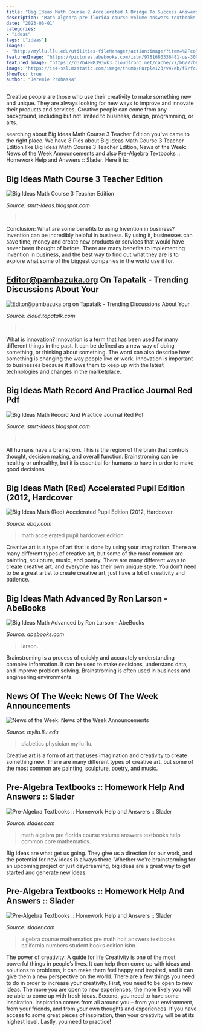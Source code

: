 ```yaml
---
title: "Big Ideas Math Course 2 Accelerated A Bridge To Success Answers ~ Algebra Course Mathematics Pre Math Holt Answers Textbooks California Numbers Student Books Edition Isbn"
description: "Math algebra pre florida course volume answers textbooks help common core mathematics"
date: "2023-06-01"
categories:
- "ideas"
tags: ["ideas"]
images:
- "http://myllu.llu.edu/utilities-fileManager/action:image/?item=%2FcollabUserUploads%2F1630%2Fimage%2FiPad+in+the+lab-web.jpg"
featuredImage: "https://pictures.abebooks.com/isbn/9781680336481-us-300.jpg"
featured_image: "https://d37b4ew8393wk3.cloudfront.net/cache/77/b6/77b6c599b69849f6d31ba95a6e80c8bc.jpg"
image: "https://is4-ssl.mzstatic.com/image/thumb/Purple123/v4/eb/f9/fc/ebf9fc42-f789-6a4c-abf6-a637bace36d4/pr_source.png/643x0w.jpg"
ShowToc: true
author: "Jeremie Prohaska"
---
```



Creative people are those who use their creativity to make something new and unique. They are always looking for new ways to improve and innovate their products and services. Creative people can come from any background, including but not limited to business, design, programming, or arts.

	

		
searching about Big Ideas Math Course 3 Teacher Edition you've came to the right place. We have 8 Pics about Big Ideas Math Course 3 Teacher Edition like Big Ideas Math Course 3 Teacher Edition, News of the Week: News of the Week Announcements and also Pre-Algebra Textbooks :: Homework Help and Answers :: Slader. Here it is:
		
    
## Big Ideas Math Course 3 Teacher Edition

<img loading=lazy src="https://lh3.googleusercontent.com/proxy/lrxrnDkMp_Ps3HCLCJqZ8xlj6ObYKLJAJxq2l3iBSsxNmh5wlD2KzJyKknPj76-t3zzYiw4K-40hebhCM8t2p67e3_4C08rsUJN0DDDajuVy5jyBgSILZX8slF9c_ne9o5VwvNTgNK5N88-qdkxr7jX0gs5euSeTUjN2BvjaBFGhXO-drkHTpY4tsQ=w1200-h630-p-k-no-nu" onerror="this.onerror=null;this.src='https://tse2.mm.bing.net/th?id=OIP.wtsxh3mG6G9dI-7RMGxYzgHaFj&amp;pid=15.1';" alt="Big Ideas Math Course 3 Teacher Edition">

_Source: smrt-ideas.blogspot.com_

>. 

	

Conclusion: What are some benefits to using Invention in business?
Invention can be incredibly helpful in business. By using it, businesses can save time, money and create new products or services that would have never been thought of before. There are many benefits to implementing invention in business, and the best way to find out what they are is to explore what some of the biggest companies in the world use it for.

    
## Editor@pambazuka.org On Tapatalk - Trending Discussions About Your

<img loading=lazy src="http://www.urban75.org/blog/images/comacchio-ferrera-italy-09.jpg" onerror="this.onerror=null;this.src='https://tse1.mm.bing.net/th?id=OIP.DZH5YWudrjya94M2q3LJMQHaFj&amp;pid=15.1';" alt="Editor@pambazuka.org on Tapatalk - Trending Discussions About Your">

_Source: cloud.tapatalk.com_

>. 

	

What is innovation?
Innovation is a term that has been used for many different things in the past. It can be defined as a new way of doing something, or thinking about something. The word can also describe how something is changing the way people live or work. Innovation is important to businesses because it allows them to keep up with the latest technologies and changes in the marketplace.

    
## Big Ideas Math Record And Practice Journal Red Pdf

<img loading=lazy src="https://is4-ssl.mzstatic.com/image/thumb/Purple123/v4/eb/f9/fc/ebf9fc42-f789-6a4c-abf6-a637bace36d4/pr_source.png/643x0w.jpg" onerror="this.onerror=null;this.src='https://tse3.mm.bing.net/th?id=OIP.3Pphv7lVVq7kBw0HZ4Eb6QHaJ4&amp;pid=15.1';" alt="Big Ideas Math Record And Practice Journal Red Pdf">

_Source: smrt-ideas.blogspot.com_

>. 

	

All humans have a brainstrom. This is the region of the brain that controls thought, decision making, and overall function. Brainstroming can be healthy or unhealthy, but it is essential for humans to have in order to make good decisions.

    
## Big Ideas Math (Red) Accelerated Pupil Edition (2012, Hardcover

<img loading=lazy src="https://i.ebayimg.com/images/g/MkUAAOSwB4NWxMCn/s-l300.jpg" onerror="this.onerror=null;this.src='https://tse4.mm.bing.net/th?id=OIP.8Ji3D9ZO7ycZsg0OlX89ygAAAA&amp;pid=15.1';" alt="Big Ideas Math (Red) Accelerated Pupil Edition (2012, Hardcover">

_Source: ebay.com_

>math accelerated pupil hardcover edition. 

	

Creative art is a type of art that is done by using your imagination. There are many different types of creative art, but some of the most common are painting, sculpture, music, and poetry. There are many different ways to create creative art, and everyone has their own unique style. You don’t need to be a great artist to create creative art, just have a lot of creativity and patience.

    
## Big Ideas Math Advanced By Ron Larson - AbeBooks

<img loading=lazy src="https://pictures.abebooks.com/isbn/9781680336481-us-300.jpg" onerror="this.onerror=null;this.src='https://tse2.mm.bing.net/th?id=OIP.gmSr6IHH7BVBWVo6uUJmEgAAAA&amp;pid=15.1';" alt="Big Ideas Math Advanced by Ron Larson - AbeBooks">

_Source: abebooks.com_

>larson. 

	

Brainstroming is a process of quickly and accurately understanding complex information. It can be used to make decisions, understand data, and improve problem solving. Brainstroming is often used in business and engineering environments.

    
## News Of The Week: News Of The Week Announcements

<img loading=lazy src="http://myllu.llu.edu/utilities-fileManager/action:image/?item=%2FcollabUserUploads%2F1630%2Fimage%2FiPad+in+the+lab-web.jpg" onerror="this.onerror=null;this.src='https://tse4.mm.bing.net/th?id=OIP.8OtNo35aZU-QDgnAvYdXcQHaE6&amp;pid=15.1';" alt="News of the Week: News of the Week Announcements">

_Source: myllu.llu.edu_

>diabetics physician myllu llu. 

	

Creative art is a form of art that uses imagination and creativity to create something new. There are many different types of creative art, but some of the most common are painting, sculpture, poetry, and music.

    
## Pre-Algebra Textbooks :: Homework Help And Answers :: Slader

<img loading=lazy src="https://d37b4ew8393wk3.cloudfront.net/cache/77/b6/77b6c599b69849f6d31ba95a6e80c8bc.jpg" onerror="this.onerror=null;this.src='https://tse4.mm.bing.net/th?id=OIP.wjd4RPfRMO-19xnaf_5DXQHaJm&amp;pid=15.1';" alt="Pre-Algebra Textbooks :: Homework Help and Answers :: Slader">

_Source: slader.com_

>math algebra pre florida course volume answers textbooks help common core mathematics. 

	

Big ideas are what get us going. They give us a direction for our work, and the potential for new ideas is always there. Whether we're brainstorming for an upcoming project or just daydreaming, big ideas are a great way to get started and generate new ideas.

    
## Pre-Algebra Textbooks :: Homework Help And Answers :: Slader

<img loading=lazy src="https://d37b4ew8393wk3.cloudfront.net/cache/6a/bf/6abf1ab04c28161ff023128db3bcf76a.jpg" onerror="this.onerror=null;this.src='https://tse4.mm.bing.net/th?id=OIP.rnmvaI7khKe83CWMJSWwkAAAAA&amp;pid=15.1';" alt="Pre-Algebra Textbooks :: Homework Help and Answers :: Slader">

_Source: slader.com_

>algebra course mathematics pre math holt answers textbooks california numbers student books edition isbn. 

	

The power of creativity: A guide for life
Creativity is one of the most powerful things in people’s lives. It can help them come up with ideas and solutions to problems, it can make them feel happy and inspired, and it can give them a new perspective on the world.
There are a few things you need to do in order to increase your creativity. First, you need to be open to new ideas. The more you are open to new experiences, the more likely you will be able to come up with fresh ideas. Second, you need to have some inspiration. Inspiration comes from all around you – from your environment, from your friends, and from your own thoughts and experiences. If you have access to some great pieces of inspiration, then your creativity will be at its highest level. Lastly, you need to practice!

